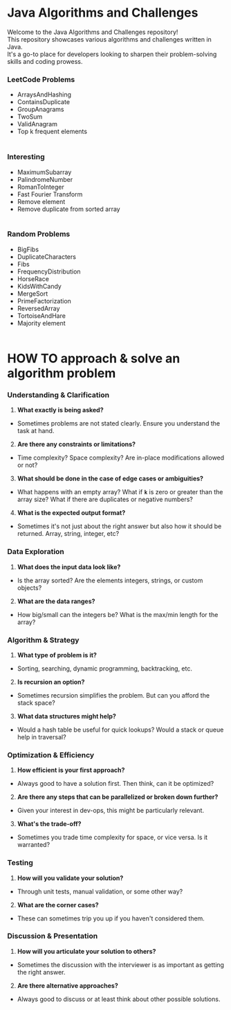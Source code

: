 <H1> Java Algorithms and Challenges </H1>

Welcome to the Java Algorithms and Challenges repository! </br>
This repository showcases various algorithms and challenges written in Java. </br>
It's a go-to place for developers looking to sharpen their problem-solving skills and coding prowess.
</br>

<H3>LeetCode Problems</H3>

- ArraysAndHashing
- ContainsDuplicate
- GroupAnagrams
- TwoSum
- ValidAnagram
- Top k frequent elements
  </br>
  </br>

<H3>Interesting</H3>

- MaximumSubarray
- PalindromeNumber
- RomanToInteger
- Fast Fourier Transform
- Remove element
- Remove duplicate from sorted array
  </br>
  </br>

<H3>Random Problems</H3>

- BigFibs
- DuplicateCharacters
- Fibs
- FrequencyDistribution
- HorseRace
- KidsWithCandy
- MergeSort
- PrimeFactorization
- ReversedArray
- TortoiseAndHare
- Majority element
  </br>
  </br>

<H1> HOW TO approach & solve an algorithm problem </H1>

### **Understanding & Clarification**

1. **What exactly is being asked?**
  - Sometimes problems are not stated clearly. Ensure you understand the task at hand.
2. **Are there any constraints or limitations?**
  - Time complexity? Space complexity? Are in-place modifications allowed or not?
3. **What should be done in the case of edge cases or ambiguities?**
  - What happens with an empty array? What if **`k`** is zero or greater than the array size? What if there are duplicates or negative numbers?
4. **What is the expected output format?**
  - Sometimes it's not just about the right answer but also how it should be returned. Array, string, integer, etc?

### **Data Exploration**

1. **What does the input data look like?**
  - Is the array sorted? Are the elements integers, strings, or custom objects?
2. **What are the data ranges?**
  - How big/small can the integers be? What is the max/min length for the array?

### **Algorithm & Strategy**

1. **What type of problem is it?**
  - Sorting, searching, dynamic programming, backtracking, etc.
2. **Is recursion an option?**
  - Sometimes recursion simplifies the problem. But can you afford the stack space?
3. **What data structures might help?**
  - Would a hash table be useful for quick lookups? Would a stack or queue help in traversal?

### **Optimization & Efficiency**

1. **How efficient is your first approach?**
  - Always good to have a solution first. Then think, can it be optimized?
2. **Are there any steps that can be parallelized or broken down further?**
  - Given your interest in dev-ops, this might be particularly relevant.
3. **What's the trade-off?**
  - Sometimes you trade time complexity for space, or vice versa. Is it warranted?

### **Testing**

1. **How will you validate your solution?**
  - Through unit tests, manual validation, or some other way?
2. **What are the corner cases?**
  - These can sometimes trip you up if you haven't considered them.

### **Discussion & Presentation**

1. **How will you articulate your solution to others?**
  - Sometimes the discussion with the interviewer is as important as getting the right answer.
2. **Are there alternative approaches?**
  - Always good to discuss or at least think about other possible solutions.